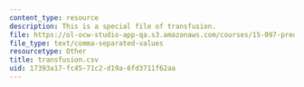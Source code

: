 ```yaml
---
content_type: resource
description: This is a special file of transfusion.
file: https://ol-ocw-studio-app-qa.s3.amazonaws.com/courses/15-097-prediction-machine-learning-and-statistics-spring-2012/17393a17fc4571c2d19a6fd3711f62aa_transfusion.csv
file_type: text/comma-separated-values
resourcetype: Other
title: transfusion.csv
uid: 17393a17-fc45-71c2-d19a-6fd3711f62aa
---
```

